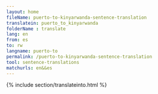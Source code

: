 ```yaml
---
layout: home
fileName: puerto-to-kinyarwanda-sentence-translation
translatein: puerto_to_kinyarwanda
folderName : translate
lang: en
from: es
to: rw
langname: puerto-to
permalink: /puerto-to-kinyarwanda-sentence-translation
tool: sentence-translations
matchurls: en&&es
---
```

{% include section/translateinto.html %}
